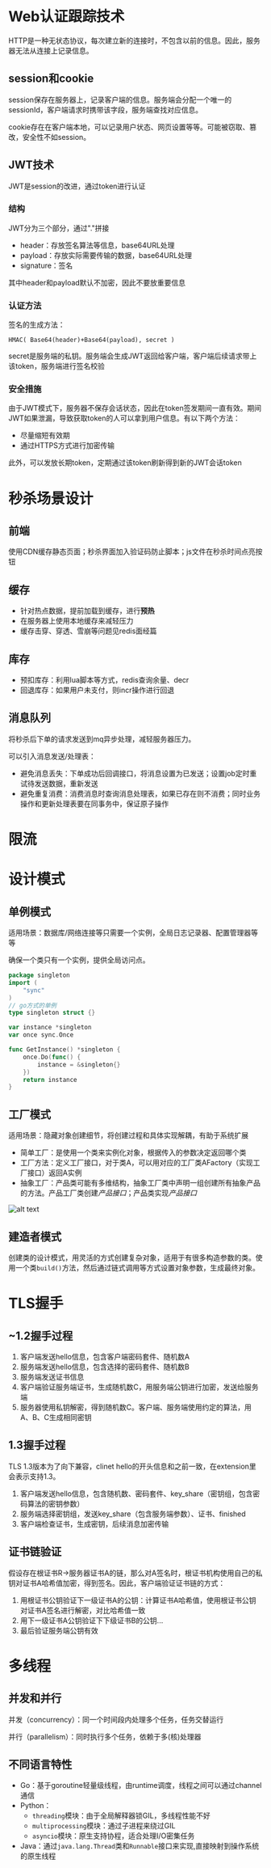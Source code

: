 # Web认证跟踪技术
HTTP是一种无状态协议，每次建立新的连接时，不包含以前的信息。因此，服务器无法从连接上记录信息。
## session和cookie
session保存在服务器上，记录客户端的信息。服务端会分配一个唯一的sessionId，客户端请求时携带该字段，服务端查找对应信息。

cookie存在在客户端本地，可以记录用户状态、网页设置等等。可能被窃取、篡改，安全性不如session。

## JWT技术
JWT是session的改进，通过token进行认证
### 结构
JWT分为三个部分，通过"."拼接
- header：存放签名算法等信息，base64URL处理
- payload：存放实际需要传输的数据，base64URL处理
- signature：签名

其中header和payload默认不加密，因此不要放重要信息

### 认证方法
签名的生成方法：

`
HMAC( Base64(header)+Base64(payload), secret )
`

secret是服务端的私钥。服务端会生成JWT返回给客户端，客户端后续请求带上该token，服务端进行签名校验

### 安全措施
由于JWT模式下，服务器不保存会话状态，因此在token签发期间一直有效。期间JWT如果泄漏，导致获取token的人可以拿到用户信息。有以下两个方法：
- 尽量缩短有效期
- 通过HTTPS方式进行加密传输

此外，可以发放长期token，定期通过该token刷新得到新的JWT会话token

# 秒杀场景设计
## 前端
使用CDN缓存静态页面；秒杀界面加入验证码防止脚本；js文件在秒杀时间点亮按钮

## 缓存
- 针对热点数据，提前加载到缓存，进行**预热**
- 在服务器上使用本地缓存来减轻压力
- 缓存击穿、穿透、雪崩等问题见redis面经篇

## 库存
- 预扣库存：利用lua脚本等方式，redis查询余量、decr
- 回退库存：如果用户未支付，则incr操作进行回退

## 消息队列
将秒杀后下单的请求发送到mq异步处理，减轻服务器压力。

可以引入消息发送/处理表：
- 避免消息丢失：下单成功后回调接口，将消息设置为已发送；设置job定时重试待发送数据，重新发送
- 避免重复消费：消费消息时查询消息处理表，如果已存在则不消费；同时业务操作和更新处理表要在同事务中，保证原子操作

# 限流

# 设计模式
## 单例模式
适用场景：数据库/网络连接等只需要一个实例，全局日志记录器、配置管理器等等

确保一个类只有一个实例，提供全局访问点。

```go
package singleton
import (
    "sync"
)
// go方式的单例
type singleton struct {}

var instance *singleton
var once sync.Once

func GetInstance() *singleton {
    once.Do(func() {
        instance = &singleton{}
    })
    return instance
}
```



## 工厂模式
适用场景：隐藏对象创建细节，将创建过程和具体实现解耦，有助于系统扩展

- 简单工厂：是使用一个类来实例化对象，根据传入的参数决定返回哪个类
- 工厂方法：定义工厂接口，对于类A，可以用对应的工厂类AFactory（实现工厂接口）返回A实例
- 抽象工厂：产品类可能有多维结构，抽象工厂类中声明一组创建所有抽象产品的方法。产品工厂类创建*产品接口*；产品类实现*产品接口*

![alt text](https://img2022.cnblogs.com/blog/1707576/202203/1707576-20220324190756963-1279534824.png)

## 建造者模式
创建类的设计模式，用灵活的方式创建复杂对象，适用于有很多构造参数的类。使用一个类`build()`方法，然后通过链式调用等方式设置对象参数，生成最终对象。

# TLS握手
## ~1.2握手过程

1. 客户端发送hello信息，包含客户端密码套件、随机数A
2. 服务端发送hello信息，包含选择的密码套件、随机数B
3. 服务端发送证书信息
4. 客户端验证服务端证书，生成随机数C，用服务端公钥进行加密，发送给服务端
5. 服务器使用私钥解密，得到随机数C。客户端、服务端使用约定的算法，用A、B、C生成相同密钥

## 1.3握手过程

TLS 1.3版本为了向下兼容，clinet hello的开头信息和之前一致，在extension里会表示支持1.3。

1. 客户端发送hello信息，包含随机数、密码套件、key_share（密钥组，包含密码算法的密钥参数）
2. 服务端选择密钥组，发送key_share（包含服务端参数）、证书、finished
3. 客户端检查证书，生成密钥，后续消息加密传输


## 证书链验证

假设存在根证书R->服务器证书A的链，那么对A签名时，根证书机构使用自己的私钥对证书A哈希值加密，得到签名。因此，客户端验证证书链的方式：
1. 用根证书公钥验证下一级证书A的公钥：计算证书A哈希值，使用根证书公钥对证书A签名进行解密，对比哈希值一致
2. 用下一级证书A公钥验证下下级证书B的公钥...
3. 最后验证服务端公钥有效


# 多线程
## 并发和并行
并发（concurrency）：同一个时间段内处理多个任务，任务交替运行

并行（parallelism）：同时执行多个任务，依赖于多(核)处理器

## 不同语言特性

- Go：基于goroutine轻量级线程，由runtime调度，线程之间可以通过channel通信
- Python：
    - `threading`模块：由于全局解释器锁GIL，多线程性能不好
    - `multiprocessing`模块：通过子进程来绕过GIL
    - `asyncio`模块：原生支持协程，适合处理I/O密集任务
- Java：通过`java.lang.Thread`类和`Runnable`接口来实现,直接映射到操作系统的原生线程